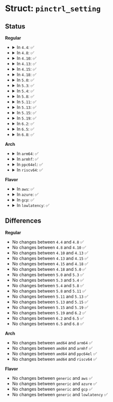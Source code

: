# Struct: <code>pinctrl_setting</code>

## Status
<b>Regular</b>
<ul>
<li>
<details>
<summary>In <code>4.4</code>: ✅</summary>

```c
struct pinctrl_setting {
    struct list_head node;
    enum pinctrl_map_type type;
    struct pinctrl_dev *pctldev;
    const char *dev_name;
    union (anon) data;
};
```
</details>
</li>
<li>
<details>
<summary>In <code>4.8</code>: ✅</summary>

```c
struct pinctrl_setting {
    struct list_head node;
    enum pinctrl_map_type type;
    struct pinctrl_dev *pctldev;
    const char *dev_name;
    union (anon) data;
};
```
</details>
</li>
<li>
<details>
<summary>In <code>4.10</code>: ✅</summary>

```c
struct pinctrl_setting {
    struct list_head node;
    enum pinctrl_map_type type;
    struct pinctrl_dev *pctldev;
    const char *dev_name;
    union (anon) data;
};
```
</details>
</li>
<li>
<details>
<summary>In <code>4.13</code>: ✅</summary>

```c
struct pinctrl_setting {
    struct list_head node;
    enum pinctrl_map_type type;
    struct pinctrl_dev *pctldev;
    const char *dev_name;
    union (anon) data;
};
```
</details>
</li>
<li>
<details>
<summary>In <code>4.15</code>: ✅</summary>

```c
struct pinctrl_setting {
    struct list_head node;
    enum pinctrl_map_type type;
    struct pinctrl_dev *pctldev;
    const char *dev_name;
    union (anon) data;
};
```
</details>
</li>
<li>
<details>
<summary>In <code>4.18</code>: ✅</summary>

```c
struct pinctrl_setting {
    struct list_head node;
    enum pinctrl_map_type type;
    struct pinctrl_dev *pctldev;
    const char *dev_name;
    union (anon) data;
};
```
</details>
</li>
<li>
<details>
<summary>In <code>5.0</code>: ✅</summary>

```c
struct pinctrl_setting {
    struct list_head node;
    enum pinctrl_map_type type;
    struct pinctrl_dev *pctldev;
    const char *dev_name;
    union (anon) data;
};
```
</details>
</li>
<li>
<details>
<summary>In <code>5.3</code>: ✅</summary>

```c
struct pinctrl_setting {
    struct list_head node;
    enum pinctrl_map_type type;
    struct pinctrl_dev *pctldev;
    const char *dev_name;
    union (anon) data;
};
```
</details>
</li>
<li>
<details>
<summary>In <code>5.4</code>: ✅</summary>

```c
struct pinctrl_setting {
    struct list_head node;
    enum pinctrl_map_type type;
    struct pinctrl_dev *pctldev;
    const char *dev_name;
    union (anon) data;
};
```
</details>
</li>
<li>
<details>
<summary>In <code>5.8</code>: ✅</summary>

```c
struct pinctrl_setting {
    struct list_head node;
    enum pinctrl_map_type type;
    struct pinctrl_dev *pctldev;
    const char *dev_name;
    union (anon) data;
};
```
</details>
</li>
<li>
<details>
<summary>In <code>5.11</code>: ✅</summary>

```c
struct pinctrl_setting {
    struct list_head node;
    enum pinctrl_map_type type;
    struct pinctrl_dev *pctldev;
    const char *dev_name;
    union (anon) data;
};
```
</details>
</li>
<li>
<details>
<summary>In <code>5.13</code>: ✅</summary>

```c
struct pinctrl_setting {
    struct list_head node;
    enum pinctrl_map_type type;
    struct pinctrl_dev *pctldev;
    const char *dev_name;
    union (anon) data;
};
```
</details>
</li>
<li>
<details>
<summary>In <code>5.15</code>: ✅</summary>

```c
struct pinctrl_setting {
    struct list_head node;
    enum pinctrl_map_type type;
    struct pinctrl_dev *pctldev;
    const char *dev_name;
    union (anon) data;
};
```
</details>
</li>
<li>
<details>
<summary>In <code>5.19</code>: ✅</summary>

```c
struct pinctrl_setting {
    struct list_head node;
    enum pinctrl_map_type type;
    struct pinctrl_dev *pctldev;
    const char *dev_name;
    union (anon) data;
};
```
</details>
</li>
<li>
<details>
<summary>In <code>6.2</code>: ✅</summary>

```c
struct pinctrl_setting {
    struct list_head node;
    enum pinctrl_map_type type;
    struct pinctrl_dev *pctldev;
    const char *dev_name;
    union (anon) data;
};
```
</details>
</li>
<li>
<details>
<summary>In <code>6.5</code>: ✅</summary>

```c
struct pinctrl_setting {
    struct list_head node;
    enum pinctrl_map_type type;
    struct pinctrl_dev *pctldev;
    const char *dev_name;
    union (anon) data;
};
```
</details>
</li>
<li>
<details>
<summary>In <code>6.8</code>: ✅</summary>

```c
struct pinctrl_setting {
    struct list_head node;
    enum pinctrl_map_type type;
    struct pinctrl_dev *pctldev;
    const char *dev_name;
    union (anon) data;
};
```
</details>
</li>
</ul>
<b>Arch</b>
<ul>
<li>
<details>
<summary>In <code>arm64</code>: ✅</summary>

```c
struct pinctrl_setting {
    struct list_head node;
    enum pinctrl_map_type type;
    struct pinctrl_dev *pctldev;
    const char *dev_name;
    union (anon) data;
};
```
</details>
</li>
<li>
<details>
<summary>In <code>armhf</code>: ✅</summary>

```c
struct pinctrl_setting {
    struct list_head node;
    enum pinctrl_map_type type;
    struct pinctrl_dev *pctldev;
    const char *dev_name;
    union (anon) data;
};
```
</details>
</li>
<li>
<details>
<summary>In <code>ppc64el</code>: ✅</summary>

```c
struct pinctrl_setting {
    struct list_head node;
    enum pinctrl_map_type type;
    struct pinctrl_dev *pctldev;
    const char *dev_name;
    union (anon) data;
};
```
</details>
</li>
<li>
<details>
<summary>In <code>riscv64</code>: ✅</summary>

```c
struct pinctrl_setting {
    struct list_head node;
    enum pinctrl_map_type type;
    struct pinctrl_dev *pctldev;
    const char *dev_name;
    union (anon) data;
};
```
</details>
</li>
</ul>
<b>Flavor</b>
<ul>
<li>
<details>
<summary>In <code>aws</code>: ✅</summary>

```c
struct pinctrl_setting {
    struct list_head node;
    enum pinctrl_map_type type;
    struct pinctrl_dev *pctldev;
    const char *dev_name;
    union (anon) data;
};
```
</details>
</li>
<li>
<details>
<summary>In <code>azure</code>: ✅</summary>

```c
struct pinctrl_setting {
    struct list_head node;
    enum pinctrl_map_type type;
    struct pinctrl_dev *pctldev;
    const char *dev_name;
    union (anon) data;
};
```
</details>
</li>
<li>
<details>
<summary>In <code>gcp</code>: ✅</summary>

```c
struct pinctrl_setting {
    struct list_head node;
    enum pinctrl_map_type type;
    struct pinctrl_dev *pctldev;
    const char *dev_name;
    union (anon) data;
};
```
</details>
</li>
<li>
<details>
<summary>In <code>lowlatency</code>: ✅</summary>

```c
struct pinctrl_setting {
    struct list_head node;
    enum pinctrl_map_type type;
    struct pinctrl_dev *pctldev;
    const char *dev_name;
    union (anon) data;
};
```
</details>
</li>
</ul>

## Differences
<b>Regular</b>
<ul>
<li>
No changes between <code>4.4</code> and <code>4.8</code> ✅
</li>
<li>
No changes between <code>4.8</code> and <code>4.10</code> ✅
</li>
<li>
No changes between <code>4.10</code> and <code>4.13</code> ✅
</li>
<li>
No changes between <code>4.13</code> and <code>4.15</code> ✅
</li>
<li>
No changes between <code>4.15</code> and <code>4.18</code> ✅
</li>
<li>
No changes between <code>4.18</code> and <code>5.0</code> ✅
</li>
<li>
No changes between <code>5.0</code> and <code>5.3</code> ✅
</li>
<li>
No changes between <code>5.3</code> and <code>5.4</code> ✅
</li>
<li>
No changes between <code>5.4</code> and <code>5.8</code> ✅
</li>
<li>
No changes between <code>5.8</code> and <code>5.11</code> ✅
</li>
<li>
No changes between <code>5.11</code> and <code>5.13</code> ✅
</li>
<li>
No changes between <code>5.13</code> and <code>5.15</code> ✅
</li>
<li>
No changes between <code>5.15</code> and <code>5.19</code> ✅
</li>
<li>
No changes between <code>5.19</code> and <code>6.2</code> ✅
</li>
<li>
No changes between <code>6.2</code> and <code>6.5</code> ✅
</li>
<li>
No changes between <code>6.5</code> and <code>6.8</code> ✅
</li>
</ul>
<b>Arch</b>
<ul>
<li>
No changes between <code>amd64</code> and <code>arm64</code> ✅
</li>
<li>
No changes between <code>amd64</code> and <code>armhf</code> ✅
</li>
<li>
No changes between <code>amd64</code> and <code>ppc64el</code> ✅
</li>
<li>
No changes between <code>amd64</code> and <code>riscv64</code> ✅
</li>
</ul>
<b>Flavor</b>
<ul>
<li>
No changes between <code>generic</code> and <code>aws</code> ✅
</li>
<li>
No changes between <code>generic</code> and <code>azure</code> ✅
</li>
<li>
No changes between <code>generic</code> and <code>gcp</code> ✅
</li>
<li>
No changes between <code>generic</code> and <code>lowlatency</code> ✅
</li>
</ul>
